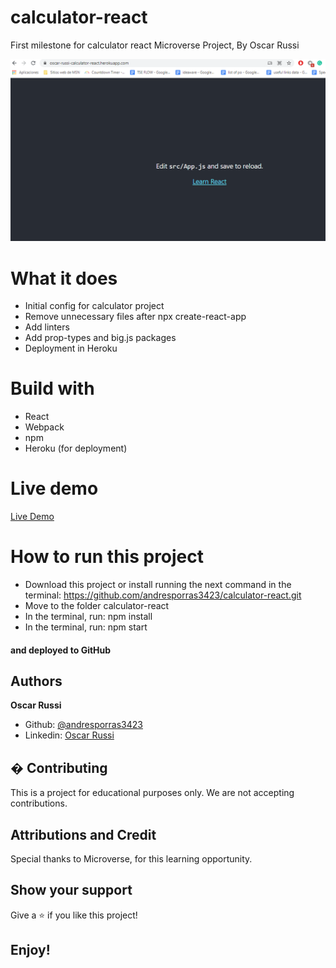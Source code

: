 # calculator-react

First milestone for calculator react Microverse Project, By Oscar Russi

![screenshot](calculator-screenshot.png)

# What it does

- Initial config for calculator project
- Remove unnecessary files after npx create-react-app 
- Add linters
- Add prop-types and big.js packages
- Deployment in Heroku

# Build with

- React
- Webpack
- npm
- Heroku (for deployment)

# Live demo

[Live Demo](https://oscar-russi-calculator-react.herokuapp.com/)

# How to run this project

- Download this project or install running the next command in the terminal: https://github.com/andresporras3423/calculator-react.git
- Move to the folder calculator-react
- In the terminal, run: npm install
- In the terminal, run: npm start

#### and deployed to GitHub

## Authors

**Oscar Russi**
- Github: [@andresporras3423](https://github.com/andresporras3423/)
- Linkedin: [Oscar Russi](https://www.linkedin.com/in/oscar-andres-russi-porras)

## � Contributing

This is a project for educational purposes only. We are not accepting contributions.

## Attributions and Credit

Special thanks to Microverse, for this learning opportunity. 

## Show your support

Give a ⭐️ if you like this project!

## Enjoy!